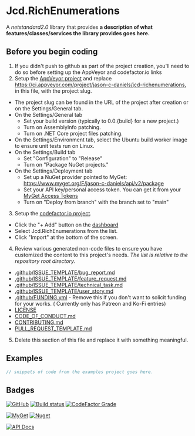 # Jcd.RichEnumerations

A *netstandard2.0* library that provides **a description of what features/classes/services the library provides goes
here.**

## Before you begin coding

1. If you didn't push to github as part of the project creation, you'll need to do so before setting up the AppVeyor and
   codefactor.io links
2. Setup the [AppVeyor project](https://ci.appveyor.com/projects) and
   replace https://ci.appveyor.com/project/jason-c-daniels/jcd-richenumerations, in this file, with the project slug.

* The project slug can be found in the URL of the project after creation or on the Settings/General tab.
* On the Settings/General tab
   - Set your build version (typically to 0.0.{build} for a new project.)
   - Turn on AssemblyInfo patching.
   - Turn on .NET Core project files patching.
* On the Settings/Environment tab, select the Ubuntu build worker image to ensure unit tests run on Linux.
* On the Settings/Build tab
   - Set "Configuration" to "Release"
   - Turn on "Package NuGet projects."
* On the Settings/Deployment tab
   - Set up a NuGet provider pointed to MyGet: https://www.myget.org/F/jason-c-daniels/api/v2/package
   - Set your API key/personal access token. You can get it from
     your [MyGet Access Tokens](https://www.myget.org/profile/Me#!/AccessTokens)
   - Turn on "Deploy from branch" with the branch set to "main"

3. Setup the [codefactor.io project](https://www.codefactor.io/dashboard).

* Click the "+ Add" button on the [dashboard](https://www.codefactor.io/dashboard)
* Select Jcd.RichEnumerations from the list.
* Click "Import" at the bottom of the screen.

4. Review various generated non-code files to ensure you have customized the content to this project's
   needs. *The list is relative to the repository root directory.*

* [.github/ISSUE_TEMPLATE/bug_report.md](.github/ISSUE_TEMPLATE/bug_report.md)
* [.github/ISSUE_TEMPLATE/feature_request.md](.github/ISSUE_TEMPLATE/feature_request.md)
* [.github/ISSUE_TEMPLATE/technical_task.md](.github/ISSUE_TEMPLATE/technical_task.md)
* [.github/ISSUE_TEMPLATE/user_story.md](.github/ISSUE_TEMPLATE/user_story.md)
* [.github/FUNDING.yml](.github/FUNDING.yml) - Remove this if you don't want to solicit funding for your works. (
  Currently only has Patreon and Ko-Fi entries)
* [LICENSE](LICENSE)
* [CODE_OF_CONDUCT.md](CODE_OF_CONDUCT.md)
* [CONTRIBUTING.md](CONTRIBUTING.md)
* [PULL_REQUEST_TEMPLATE.md](PULL_REQUEST_TEMPLATE.md)

5. Delete this section of this file and replace it with something meaningful.

## Examples

```csharp
// snippets of code from the examples project goes here.
```

## Badges

[![GitHub](https://img.shields.io/github/license/jason-c-daniels/Jcd.RichEnumerations)](https://github.com/jason-c-daniels/Jcd.RichEnumerations/blob/main/LICENSE)
[![Build status](https://ci.appveyor.com/api/projects/status/sbmfvmr1jmcf1pic?svg=true)](https://ci.appveyor.com/project/jason-c-daniels/https://ci.appveyor.com/project/jason-c-daniels/jcd-richenumerations)
[![CodeFactor Grade](https://img.shields.io/codefactor/grade/github/jason-c-daniels/Jcd.RichEnumerations)](https://www.codefactor.io/repository/github/jason-c-daniels/Jcd.RichEnumerations)

[![MyGet](https://img.shields.io/myget/jason-c-daniels/v/Jcd.RichEnumerations?logo=nuget)](https://www.myget.org/feed/jason-c-daniels/package/nuget/Jcd.RichEnumerations)
[![Nuget](https://img.shields.io/nuget/v/Jcd.RichEnumerations?logo=nuget)](https://www.nuget.org/packages/Jcd.RichEnumerations)

[![API Docs](https://img.shields.io/badge/Read-The%20API%20Documentation-blue?style=for-the-badge)](https://github.com/jason-c-daniels/Jcd.RichEnumerations/blob/main/docs/Jcd.RichEnumerations.md)